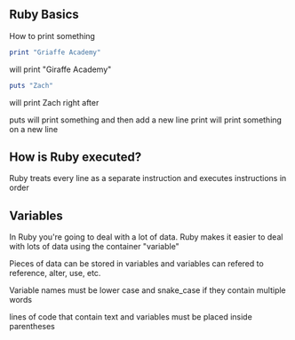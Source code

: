 ## Ruby Basics

How to print something

```ruby
print "Griaffe Academy"
```

will print "Giraffe Academy"

```ruby
puts "Zach"
```

will print Zach right after

puts will print something and then add a new line
print will print something on a new line


## How is Ruby executed?

Ruby treats every line as a separate instruction and executes instructions in order

## Variables

In Ruby you're going to deal with a lot of data. Ruby makes it easier to deal with lots of data using the container "variable"

Pieces of data can be stored in variables and variables can refered to reference, alter, use, etc.

Variable names must be lower case and snake_case if they contain multiple words

lines of code that contain text and variables must be placed inside parentheses 